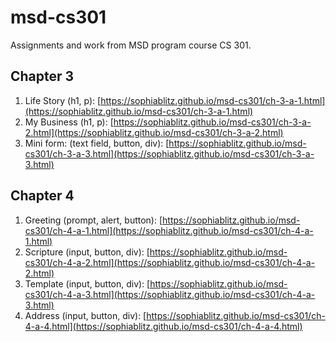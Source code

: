 # msd-cs301
Assignments and work from MSD program course CS 301.

## Chapter 3
1. Life Story (h1, p): [https://sophiablitz.github.io/msd-cs301/ch-3-a-1.html](https://sophiablitz.github.io/msd-cs301/ch-3-a-1.html)
2. My Business (h1, p): [https://sophiablitz.github.io/msd-cs301/ch-3-a-2.html](https://sophiablitz.github.io/msd-cs301/ch-3-a-2.html)
3. Mini form: (text field, button, div): [https://sophiablitz.github.io/msd-cs301/ch-3-a-3.html](https://sophiablitz.github.io/msd-cs301/ch-3-a-3.html)

## Chapter 4
1. Greeting (prompt, alert, button): [https://sophiablitz.github.io/msd-cs301/ch-4-a-1.html](https://sophiablitz.github.io/msd-cs301/ch-4-a-1.html)
2. Scripture (input, button, div): [https://sophiablitz.github.io/msd-cs301/ch-4-a-2.html](https://sophiablitz.github.io/msd-cs301/ch-4-a-2.html)
3. Template (input, button, div): [https://sophiablitz.github.io/msd-cs301/ch-4-a-3.html](https://sophiablitz.github.io/msd-cs301/ch-4-a-3.html)
4. Address (input, button, div): [https://sophiablitz.github.io/msd-cs301/ch-4-a-4.html](https://sophiablitz.github.io/msd-cs301/ch-4-a-4.html)